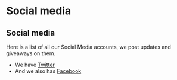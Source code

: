 # Social media

## Social media

Here is a list of all our Social Media accounts, we post updates and giveaways on them.

* We have [Twitter](https://twitter.com/lenoxbot)
* And we also has [Facebook](https://www.facebook.com/lenoxbotdiscord)

